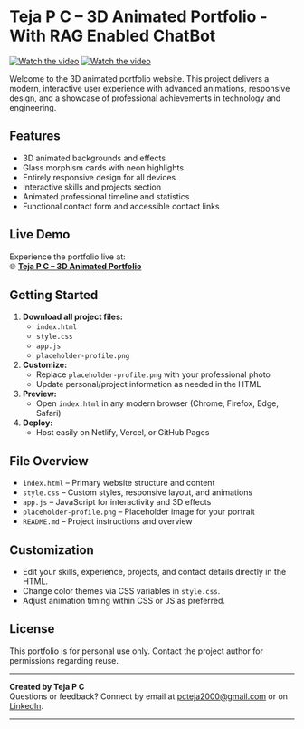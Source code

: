 # Teja P C – 3D Animated Portfolio - With RAG Enabled ChatBot

[![Watch the video](https://github.com/PCTEJA/tejapc_3d_portfolio/blob/main/portfolio_video.gif)](https://youtu.be/wFGX0Bzs93M)
[![Watch the video](https://github.com/PCTEJA/tejapc_3d_portfolio/blob/main/Teja_Rag_bot.gif)](https://youtu.be/1lkcN14hc2s?si=y-w37uiDu4gqYF8p)

Welcome to the 3D animated portfolio website. This project delivers a modern, interactive user experience with advanced animations, responsive design, and a showcase of professional achievements in technology and engineering.

## Features

- 3D animated backgrounds and effects
- Glass morphism cards with neon highlights
- Entirely responsive design for all devices
- Interactive skills and projects section
- Animated professional timeline and statistics
- Functional contact form and accessible contact links

## Live Demo

Experience the portfolio live at:  
🌐 **[Teja P C – 3D Animated Portfolio](https://teja3d.netlify.app/)**

## Getting Started

1. **Download all project files:**
    - `index.html`
    - `style.css`
    - `app.js`
    - `placeholder-profile.png`
2. **Customize:**
    - Replace `placeholder-profile.png` with your professional photo
    - Update personal/project information as needed in the HTML
3. **Preview:**
    - Open `index.html` in any modern browser (Chrome, Firefox, Edge, Safari)
4. **Deploy:**
    - Host easily on Netlify, Vercel, or GitHub Pages

## File Overview

- `index.html` – Primary website structure and content
- `style.css` – Custom styles, responsive layout, and animations
- `app.js` – JavaScript for interactivity and 3D effects
- `placeholder-profile.png` – Placeholder image for your portrait
- `README.md` – Project instructions and overview

## Customization

- Edit your skills, experience, projects, and contact details directly in the HTML.
- Change color themes via CSS variables in `style.css`.
- Adjust animation timing within CSS or JS as preferred.

## License

This portfolio is for personal use only. Contact the project author for permissions regarding reuse.

***

**Created by Teja P C**  
Questions or feedback? Connect by email at pcteja2000@gmail.com or on [LinkedIn](https://www.linkedin.com/in/tejapc).

---

